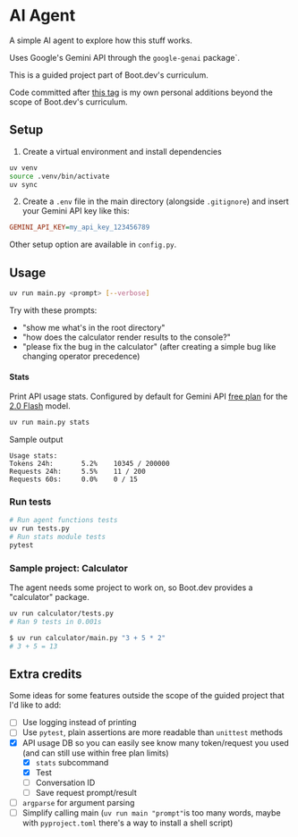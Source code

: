 # AI Agent

A simple AI agent to explore how this stuff works.

Uses Google's Gemini API through the `google-genai` package`.

This is a guided project part of Boot.dev's curriculum.

Code committed after [this tag](https://github.com/Atomk/ai-agent/tree/guided-project-end) is my own personal additions beyond the scope of Boot.dev's curriculum.

## Setup

1. Create a virtual environment and install dependencies
```sh
uv venv
source .venv/bin/activate
uv sync
```

2. Create a `.env` file in the main directory (alongside `.gitignore`) and insert your Gemini API key like this:
```ini
GEMINI_API_KEY=my_api_key_123456789
```

Other setup option are available in `config.py`.

## Usage

```sh
uv run main.py <prompt> [--verbose]
```

Try with these prompts:
- "show me what's in the root directory"
- "how does the calculator render results to the console?"
- "please fix the bug in the calculator" (after creating a simple bug like changing operator precedence)

#### Stats

Print API usage stats. Configured by default for Gemini API [free plan](https://ai.google.dev/gemini-api/docs/rate-limits#free-tier) for the [2.0 Flash](https://ai.google.dev/gemini-api/docs/pricing#gemini-2.0-flash) model.
```sh
uv run main.py stats
```

Sample output
```
Usage stats:
Tokens 24h:       5.2%    10345 / 200000
Requests 24h:     5.5%    11 / 200
Requests 60s:     0.0%    0 / 15
```

### Run tests

```sh
# Run agent functions tests
uv run tests.py
# Run stats module tests
pytest
```

### Sample project: Calculator

The agent needs some project to work on, so Boot.dev provides a "calculator" package.

```sh
uv run calculator/tests.py
# Ran 9 tests in 0.001s

$ uv run calculator/main.py "3 + 5 * 2"
# 3 + 5 = 13
```

## Extra credits

Some ideas for some features outside the scope of the guided project that I'd like to add:
- [ ] Use logging instead of printing
- [ ] Use `pytest`, plain assertions are more readable than `unittest` methods
- [x] API usage DB so you can easily see know many token/request you used (and can still use within free plan limits)
    - [x] `stats` subcommand
    - [x] Test
    - [ ] Conversation ID
    - [ ] Save request prompt/result
- [ ] `argparse` for argument parsing
- [ ] Simplify calling main (`uv run main "prompt"`is too many words, maybe with `pyproject.toml` there's a way to install a shell script)
